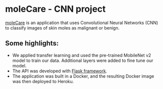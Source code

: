 # moleCare - CNN project

[moleCare](http://fjos1.herokuapp.com/) is an application that uses Convolutional Neural Networks (CNN) to classify images of skin moles as malignant or benign. 

## Some highlights:

- We applied transfer learning and used the pre-trained MobileNet v2 model to train our data. Additional layers were added to fine tune our model.
- The API was developed with [Flask framework](https://flask.palletsprojects.com/en/1.1.x/). 
- The application was built in a Docker, and the resulting Docker image was then deployed to Heroku.
